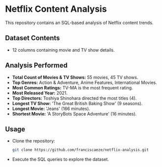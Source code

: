 # Netflix Content Analysis

This repository contains an SQL-based analysis of Netflix content trends.

## **Dataset Contents**
- 12 columns containing movie and TV show details.

## **Analysis Performed**
- **Total Count of Movies & TV Shows:** 55 movies, 45 TV shows.
- **Top Genres:** Action & Adventure, Anime Features, International Movies.
- **Most Common Ratings:** TV-MA is the most frequent rating.
- **Most Released Year:** 2021.
- **Top Directors:** Toshiya Shinohara directed the most titles (4).
- **Longest TV Show:** 'The Great British Baking Show' (9 seasons).
- **Longest Movie:** 'Jeans' (166 minutes).
- **Shortest Movie:** 'A StoryBots Space Adventure' (16 minutes).

## **Usage**
- Clone the repository:
  ```sh
  git clone https://github.com/franciscaeze/netflix-analysis.git
  ```
- Execute the SQL queries to explore the dataset.
